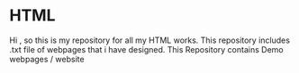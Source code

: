 # HTML
Hi , so this is my repository for all my HTML works. This repository includes .txt file of webpages that i have designed.
This Repository contains Demo webpages / website
